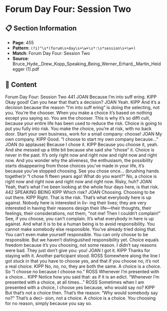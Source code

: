 # Forum Day Four: Session Two

## 📋 Section Information

- **Page**: 455
- **Pattern**: `(?i)^\s*(forum\s+day\s+\w+\s*:\s*session\s+\w+)`
- **Match**: Forum Day Four: Session Two
- **Source**: Bruce_Hyde,_Drew_Kopp_Speaking_Being_Werner_Erhard,_Martin_Heidegger (1).pdf

## 📄 Content

Forum Day Four: Session Two
441
JOAN
Because I’m into suff ering.
KIPP
Okay good! Can you hear that that’s a decision?
JOAN
Yeah.
KIPP
And it’s a decision because the reason “I’m into suff ering” is doing the selecting, not you. You’re
the chooser. When you make a choice it’s based on nothing except you saying so. You are the
chooser. This is why it’s so diffi  cult, because your entire life has been used to reduce the risk.
Choice is going to put you fully into risk. You make the choice, you’re at risk, with no back door.
Start your own business, work for a small company: choose!
JOAN
My own company.
KIPP
Good. “I choose to start my own company because...”
JOAN (to applause)
Because I chose it.
KIPP
Because you choose it, yeah. And she messed up a little bit because she said she “chose” it.
Choice is never in the past. It’s only right now and right now and right now and right now. And
you wonder why the aliveness, the enthusiasm, the possibility starts disappearing from those
choices you’ve made in your life, it’s because you’ve stopped choosing. See you chose once...
(brushing hands together)r
“I chose fi fteen years ago! What do you want?” No, a choice is right now and right now and
right now and right now. Risky, huh?
JOAN
Yeah, that’s what I’ve been looking at the whole four days here, is that risk.
442
SPEAKING BEING
KIPP
Which risk?
JOAN
Choosing. Choosing to be out there.
KIPP
Right. That is the risk. That’s what everybody here is up against. Nobody here is interested in liv-
ing their lives; they are very interested in having their reasons design their life—their thoughts,
their feelings, their considerations, not them, “not me! Then I couldn’t complain!” See, if you
choose, you can’t complain. It’s what everybody in here is up against. And what it is to be a
human being is to avoid responsibility. You cannot make somebody else responsible. You’ve
already tried doing that. You can’t even make yourself responsible. You can only choose to be
responsible. But we haven’t distinguished responsibility yet. Choice equals freedom because it’s
you choosing, not some reason.  I didn’t say reasons were bad. They just don’t give you: you!
JOAN
I got it.
KIPP
Thanks for staying with it.
Another participant stood.
ROSS
Somewhere along the line I got stuck in that you have to choose yes, and that if you choose no,
it’s not a real choice.
KIPP
No, no, no, they are both the same. A choice is a choice. So “I choose no because I choose no.”
ROSS
Whenever I’m presented with a choice...
KIPP
Notice how you said that: as if it is an edict. “Whenever I’m presented with a choice, at all times...”
ROSS
Sometimes when I am presented with a choice, I choose yes because, who would say no?
KIPP
But that’s not a choice then. That’s the reason: “Why would somebody say no?” That’s a deci-
sion, not a choice. A choice is a choice. You choosing for no reason, simply because you say so.